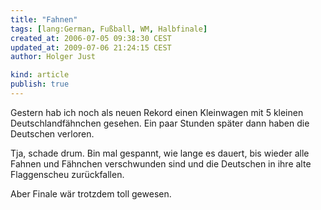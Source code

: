 ```yaml
---
title: "Fahnen"
tags: [lang:German, Fußball, WM, Halbfinale]
created_at: 2006-07-05 09:38:30 CEST
updated_at: 2009-07-06 21:24:15 CEST
author: Holger Just

kind: article
publish: true
---
```


Gestern hab ich noch als neuen Rekord einen Kleinwagen mit 5 kleinen Deutschlandfähnchen gesehen. Ein paar Stunden später dann haben die Deutschen verloren.

Tja, schade drum. Bin mal gespannt, wie lange es dauert, bis wieder alle Fahnen und Fähnchen verschwunden sind und die Deutschen in ihre alte Flaggenscheu zurückfallen.

Aber Finale wär trotzdem toll gewesen.